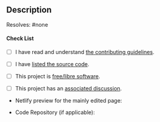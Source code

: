 <!-- PLEASE READ OUR CONTRIBUTING GUIDELINES (https://github.com/privacytoolsIO/privacytools.io/blob/master/.github/CONTRIBUTING.md) BEFORE SUBMITTING -->

## Description

Resolves: #none <!-- The number of the issue that is resolved by this pull request. If there is none, feel free to delete this line -->

#### Check List <!-- Please add an x in each box below, like so: [x] -->

- [ ] I have read and understand [the contributing guidelines](https://github.com/privacytoolsIO/privacytools.io/blob/master/.github/CONTRIBUTING.md).

- [ ] I have [listed the source code](https://github.com/privacytoolsIO/privacytools.io/blob/master/source_code.md).

- [ ] This project is [free/libre software](https://www.wikipedia.org/wiki/Free_software).

- [ ] This project has an [associated discussion](https://github.com/privacytoolsIO/privacytools.io/issues).

* Netlify preview for the mainly edited page: <!-- link or Non Applicable? Edit this in afterwards -->

* Code Repository (if applicable): 
